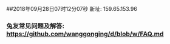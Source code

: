 ##2018年09月28日07时12分07秒 新址: 159.65.153.96
### 兔友常见问题及解答: https://github.com/wanggonging/d/blob/w/FAQ.md
